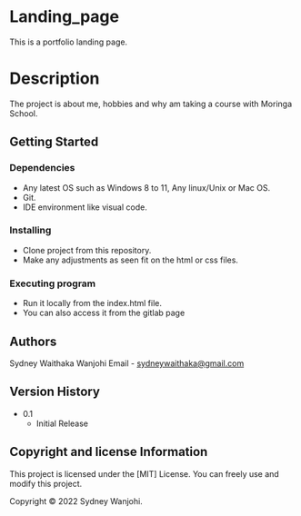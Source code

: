 # Landing_page

This is a portfolio landing page.

# Description

The project is about me, hobbies and why am taking a course with Moringa School.

## Getting Started

### Dependencies

* Any latest OS such as Windows 8 to 11, Any linux/Unix or Mac OS.
* Git.
* IDE environment like visual code.

### Installing

* Clone project from this repository.
* Make any adjustments as seen fit on the html or css files.

### Executing program

* Run it locally from the index.html file.
* You can also access it from the gitlab page

## Authors
Sydney Waithaka Wanjohi
Email - sydneywaithaka@gmail.com

## Version History

* 0.1
    * Initial Release

## Copyright and license Information

This project is licensed under the [MIT] License. You can freely use and modify this project.

Copyright © 2022 Sydney Wanjohi.
